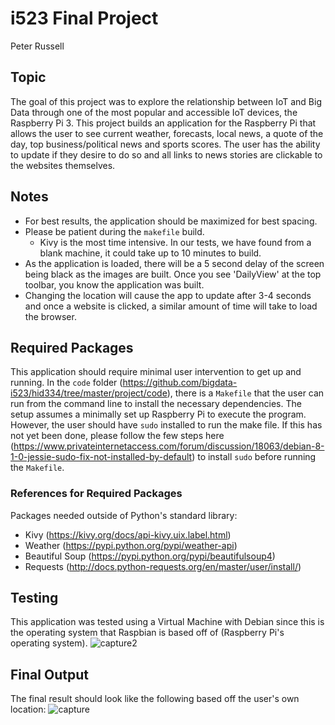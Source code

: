 # i523 Final Project 
Peter Russell
## Topic 
The goal of this project was to explore the relationship between IoT and Big Data through one of the most popular and accessible IoT devices, the Raspberry Pi 3. This project builds an application for the Raspberry Pi that allows the user to see current weather, forecasts, local news, a quote of the day, top business/political news and sports scores. The user has the ability to update if they desire to do so and all links to news stories are clickable to the websites themselves.

## Notes

* For best results, the application should be maximized for best spacing. 
* Please be patient during the `makefile` build. 
  * Kivy is the most time intensive. In our tests, we have found from a blank machine, it could take up to 10 minutes to build. 
* As the application is loaded, there will be a 5 second delay of the screen being black as the images are built. Once you see 'DailyView' at the top toolbar, you know the application was built. 
* Changing the location will cause the app to update after 3-4 seconds and once a website is clicked, a similar amount of time will take to load the browser.

## Required Packages
This application should require minimal user intervention to get up and running. In the `code` folder (https://github.com/bigdata-i523/hid334/tree/master/project/code), there is a `Makefile` that the user can run from the command line to install the necessary dependencies. The setup assumes a minimally set up Raspberry Pi to execute the program. However, the user should have `sudo` installed to run the make file. If this has not yet been done, please follow the few steps here (https://www.privateinternetaccess.com/forum/discussion/18063/debian-8-1-0-jessie-sudo-fix-not-installed-by-default) to install `sudo` before running the `Makefile`. 

### References for Required Packages
Packages needed outside of Python's standard library: 
* Kivy (https://kivy.org/docs/api-kivy.uix.label.html)
* Weather (https://pypi.python.org/pypi/weather-api)
* Beautiful Soup (https://pypi.python.org/pypi/beautifulsoup4)
* Requests (http://docs.python-requests.org/en/master/user/install/)
## Testing
This application was tested using a Virtual Machine with Debian since this is the operating system that Raspbian is based off of (Raspberry Pi's operating system). 
![capture2](https://user-images.githubusercontent.com/31293179/33727357-bebea3e8-db45-11e7-822a-13a2b5568301.PNG)

## Final Output
The final result should look like the following based off the user's own location: 
![capture](https://user-images.githubusercontent.com/31293179/33727272-83dbe3d0-db45-11e7-8f6e-0a71ad287a52.PNG)


